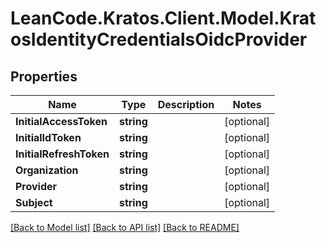 # LeanCode.Kratos.Client.Model.KratosIdentityCredentialsOidcProvider

## Properties

Name | Type | Description | Notes
------------ | ------------- | ------------- | -------------
**InitialAccessToken** | **string** |  | [optional] 
**InitialIdToken** | **string** |  | [optional] 
**InitialRefreshToken** | **string** |  | [optional] 
**Organization** | **string** |  | [optional] 
**Provider** | **string** |  | [optional] 
**Subject** | **string** |  | [optional] 

[[Back to Model list]](../../README.md#documentation-for-models) [[Back to API list]](../../README.md#documentation-for-api-endpoints) [[Back to README]](../../README.md)


